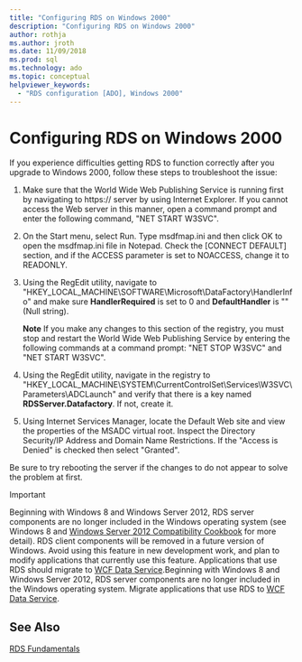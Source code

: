 ```yaml
---
title: "Configuring RDS on Windows 2000"
description: "Configuring RDS on Windows 2000"
author: rothja
ms.author: jroth
ms.date: 11/09/2018
ms.prod: sql
ms.technology: ado
ms.topic: conceptual
helpviewer_keywords:
  - "RDS configuration [ADO], Windows 2000"
---
```

# Configuring RDS on Windows 2000
If you experience difficulties getting RDS to function correctly after you upgrade to Windows 2000, follow these steps to troubleshoot the issue:  
  
1.  Make sure that the World Wide Web Publishing Service is running first by navigating to https:// server by using Internet Explorer. If you cannot access the Web server in this manner, open a command prompt and enter the following command, "NET START W3SVC".  
  
2.  On the Start menu, select Run. Type msdfmap.ini and then click OK to open the msdfmap.ini file in Notepad. Check the [CONNECT DEFAULT] section, and if the ACCESS parameter is set to NOACCESS, change it to READONLY.  
  
3.  Using the RegEdit utility, navigate to "HKEY_LOCAL_MACHINE\SOFTWARE\Microsoft\DataFactory\HandlerInfo" and make sure **HandlerRequired** is set to 0 and **DefaultHandler** is "" (Null string).  
  
     **Note** If you make any changes to this section of the registry, you must stop and restart the World Wide Web Publishing Service by entering the following commands at a command prompt: "NET STOP W3SVC" and "NET START W3SVC".  
  
4.  Using the RegEdit utility, navigate in the registry to "HKEY_LOCAL_MACHINE\SYSTEM\CurrentControlSet\Services\W3SVC\Parameters\ADCLaunch" and verify that there is a key named **RDSServer.Datafactory**. If not, create it.  
  
5.  Using Internet Services Manager, locate the Default Web site and view the properties of the MSADC virtual root. Inspect the Directory Security/IP Address and Domain Name Restrictions. If the "Access is Denied" is checked then select "Granted".  
  
 Be sure to try rebooting the server if the changes to do not appear to solve the problem at first.  
  
> [!IMPORTANT]
>  Beginning with Windows 8 and Windows Server 2012, RDS server components are no longer included in the Windows operating system (see Windows 8 and [Windows Server 2012 Compatibility Cookbook](https://www.microsoft.com/download/details.aspx?id=27416) for more detail). RDS client components will be removed in a future version of Windows. Avoid using this feature in new development work, and plan to modify applications that currently use this feature. Applications that use RDS should migrate to [WCF Data Service](/dotnet/framework/wcf/).Beginning with Windows 8 and Windows Server 2012, RDS server components are no longer included in the Windows operating system. Migrate applications that use RDS to [WCF Data Service](/dotnet/framework/wcf/).  
  
## See Also  
 [RDS Fundamentals](./rds-fundamentals.md)